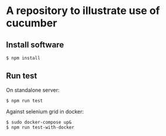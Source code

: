 # A repository to illustrate use of cucumber

## Install software
```
$ npm install
```

## Run test
On standalone server:
```
$ npm run test
```

Against selenium grid in docker:
```
$ sudo docker-compose up&
$ npm run test-with-docker
```
